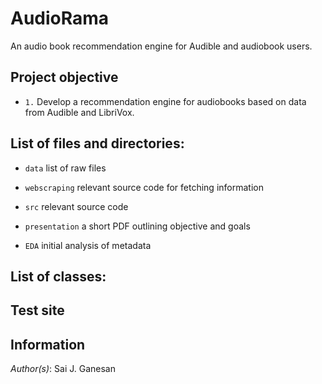 # AudioRama
An audio book recommendation engine for Audible and audiobook users.

## Project objective 
- `1.` Develop a recommendation engine for audiobooks based on data from Audible and LibriVox.

## List of files and directories:
- `data` list of raw files

- `webscraping`  relevant source code for fetching information

- `src`  relevant source code

- `presentation`  a short PDF outlining objective and goals

- `EDA`  initial analysis of metadata

## List of classes:

## Test site


## Information

_Author(s)_: Sai J. Ganesan

